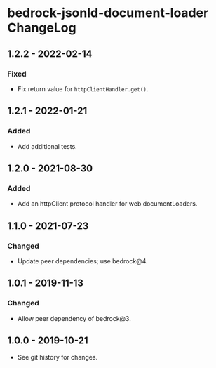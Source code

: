 # bedrock-jsonld-document-loader ChangeLog

## 1.2.2 - 2022-02-14

### Fixed
- Fix return value for `httpClientHandler.get()`.

## 1.2.1 - 2022-01-21

### Added
- Add additional tests.

## 1.2.0 - 2021-08-30

### Added
- Add an httpClient protocol handler for web documentLoaders.

## 1.1.0 - 2021-07-23

### Changed
- Update peer dependencies; use bedrock@4.

## 1.0.1 - 2019-11-13

### Changed
- Allow peer dependency of bedrock@3.

## 1.0.0 - 2019-10-21

- See git history for changes.
